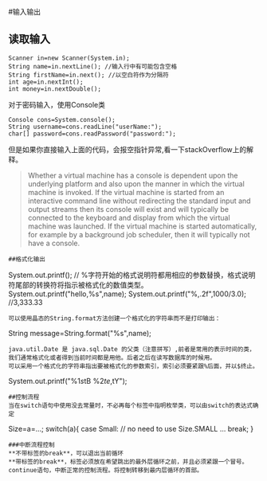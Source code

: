 #输入输出
## 读取输入
```
Scanner in=new Scanner(System.in);
String name=in.nextLine(); //输入行中有可能包含空格
String firstName=in.next(); //以空白符作为分隔符
int age=in.nextInt();
int money=in.nextDouble();
```
对于密码输入，使用Console类
```
Console cons=System.console();
String username=cons.readLine("userName:");
char[] password=cons.readPassword("password:");
```
但是如果你直接输入上面的代码，会报空指针异常,看一下stackOverflow上的解释。
>Whether a virtual machine has a console is dependent upon the underlying platform and also upon the manner in which the virtual machine is invoked. If the virtual machine is started from an interactive command line without redirecting the standard input and output streams then its console will exist and will typically be connected to the keyboard and display from which the virtual machine was launched. If the virtual machine is started automatically, for example by a background job scheduler, then it will typically not have a console.

```
##格式化输出
```
System.out.printf();
// %字符开始的格式说明符都用相应的参数替换，格式说明符尾部的转换符将指示被格式化的数值类型。
System.out.printf("hello,%s",name);
System.out.printf("%,.2f",1000/3.0); //3,333.33
```
可以使用晶态的String.format方法创建一个格式化的字符串而不是打印输出：
```
String message=String.format("%s",name);
```
java.util.Date 是 java.sql.Date 的父类（注意拼写）,前者是常用的表示时间的类，我们通常格式化或者得到当前时间都是用他。后者之后在读写数据库的时候用。
可以采用一个格式化的字符串指出要被格式化的参数索引，索引必须要紧跟%后面，并以$终止。
```
System.out.printf("%1$s %2$tB %2$te,%2$tY");
```
##控制流程
当在switch语句中使用没去常量时，不必再每个标签中指明枚举类，可以由switch的表达式确定
```
Size=a=...;
switch(a){
case Small: // no need to use Size.SMALL
    ...
    break;
}
```
###中断流程控制
**不带标签的break**，可以退出当前循环
**带标签的break**，标签必须放在希望跳出的最外层循环之前，并且必须紧跟一个冒号。
continue语句，中断正常的控制流程。将控制转移到最内层循环的首部。